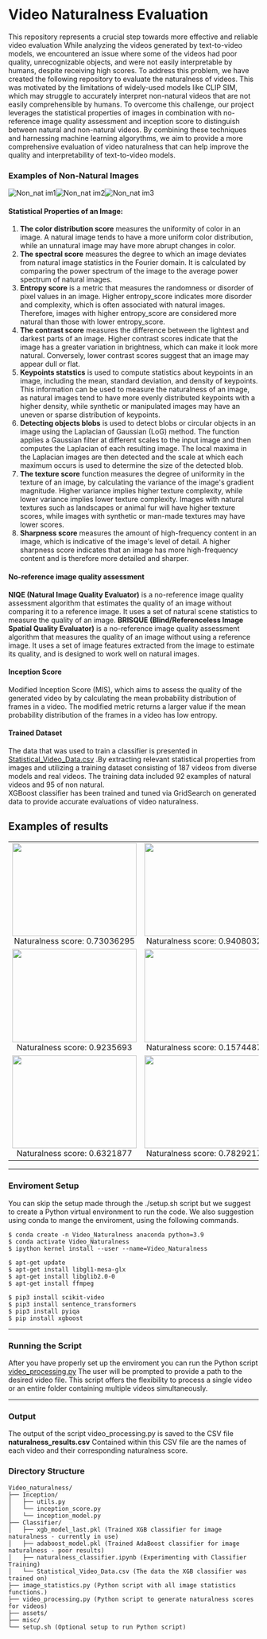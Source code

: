 # Video Naturalness Evaluation 

This repository represents a crucial step towards more effective and reliable video evaluation
While analyzing the videos generated by text-to-video models, we encountered an issue where some of the videos had poor quality, unrecognizable objects, and were not easily interpretable by humans, despite receiving high scores.
To address this problem, we have created the following repository to evaluate the naturalness of videos.
This was motivated by the limitations of widely-used models like CLIP SIM, which may struggle to accurately interpret non-natural videos that are not easily comprehensible by humans. 
To overcome this challenge, our project leverages the statistical properties of images in combination with no-reference image quality assessment and inception score to distinguish between natural and non-natural videos. By combining these techniques and harnessing machine learning algorythms, we aim to provide a more comprehensive evaluation of video naturalness that can help improve the quality and interpretability of text-to-video models.

### Examples of Non-Natural Images

![Non_nat im1](assets/Non_natural_images_examples/non_natural_eg1.png)![Non_nat im2](assets/Non_natural_images_examples/non_natural_eg2.png)![Non_nat im3](assets/Non_natural_images_examples/non_natural_eg3.png)

#### Statistical Properties of an Image:
1. **The color distribution score** measures the uniformity of color in an image. A natural image tends to have a more uniform color distribution, while an unnatural image may have more abrupt changes in color.
2. **The spectral score** measures the degree to which an image deviates from natural image statistics in the Fourier domain. It is calculated by comparing the power spectrum of the image to the average power spectrum of natural images.
3. **Entropy score** is a metric that measures the randomness or disorder of pixel values in an image. Higher entropy_score indicates more disorder and complexity, which is often associated with natural images. Therefore, images with higher entropy_score are considered more natural than those with lower entropy_score.
4. **The contrast score** measures the difference between the lightest and darkest parts of an image. Higher contrast scores indicate that the image has a greater variation in brightness, which can make it look more natural. Conversely, lower contrast scores suggest that an image may appear dull or flat.
5. **Keypoints statstics** is used to compute statistics about keypoints in an image, including the mean, standard deviation, and density of keypoints. This information can be used to measure the naturalness of an image, as natural images tend to have more evenly distributed keypoints with a higher density, while synthetic or manipulated images may have an uneven or sparse distribution of keypoints.
6. **Detecting objects blobs** is used to detect blobs or circular objects in an image using the Laplacian of Gaussian (LoG) method. The function applies a Gaussian filter at different scales to the input image and then computes the Laplacian of each resulting image. The local maxima in the Laplacian images are then detected and the scale at which each maximum occurs is used to determine the size of the detected blob.
7. **The texture score**  function measures the degree of uniformity in the texture of an image, by calculating the variance of the image's gradient magnitude. Higher variance implies higher texture complexity, while lower variance implies lower texture complexity. Images with natural textures such as landscapes or animal fur will have higher texture scores, while images with synthetic or man-made textures may have lower scores.
8. **Sharpness score** measures the amount of high-frequency content in an image, which is indicative of the image's level of detail. A higher sharpness score indicates that an image has more high-frequency content and is therefore more detailed and sharper.
#### No-reference image quality assessment
**NIQE (Natural Image Quality Evaluator)** is a no-reference image quality assessment algorithm that estimates the quality of an image without comparing it to a reference image. It uses a set of natural scene statistics to measure the quality of an image.
**BRISQUE (Blind/Referenceless Image Spatial Quality Evaluator)** is a no-reference image quality assessment algorithm that measures the quality of an image without using a reference image. It uses a set of image features extracted from the image to estimate its quality, and is designed to work well on natural images.
#### Inception Score
Modified Inception Score (MIS), which aims to assess the quality of the generated video by by calculating the mean probability distribution of frames in a video. The modified metric returns a larger value if the mean probability distribution of the frames in a video has low entropy.
#### Trained Dataset
The data that was used to train a classifier is presented in [Statistical_Video_Data.csv](Video_Naturalness/Classifier/Statistical_Video_Data.csv) .By extracting relevant statistical properties from images and utilizing a training dataset consisting of 187 videos from diverse models and real videos. The training data included 92 examples of natural videos and 95 of non natural.  
XGBoost classifier has been trained and tuned via GridSearch on generated data to provide accurate evaluations of video naturalness.

## Examples of results

<table>
  <tr>
    <td style="text-align:center">
      <img src="generated_videos/Tune-a-video/Balloon_full_of_water_exploding_in_extreme_slow_motion.gif" width="250" height="187.5">
      <br>Naturalness score: 0.73036295
    </td>
    <td style="text-align:center">
      <img src="generated_videos/Tune-a-video/A_small_domesticated_carnivorous_mammal_with_soft_fur,_a_short_snout,_and_retractable_claws.gif" width="250" height="187.5">
      <br>Naturalness score: 0.94080323
    </td>
    <td style="text-align:center">
      <img src="Video_Naturalness/assets/video_examples/flying_through_an_intense_battle_between_pirat_ships_in_a_stormy_ocean.gif" width="250" height="187.5">
      <br>Naturalness score: 0.90213525
    </td>
  </tr>
  <tr>
    <td style="text-align:center">
      <img src="Video_Naturalness/assets/video_examples/A_cat_eating_food_out_of_a_bowl.gif" width="250" height="187.5">
      <br>Naturalness score: 0.9235693
    </td>
    <td style="text-align:center">
      <img src="Video_Naturalness/assets/video_examples/Twins_eating_icecream_on_top_of_eiffel_tower_realistic.gif" width="250" height="187.5">
      <br>Naturalness score: 0.15744877
    </td>
    <td style="text-align:center">
      <img src="Video_Naturalness/assets/video_examples/A_swarm_of_bees_flying_around_their_hive.gif" width="250" height="187.5">
      <br>Naturalness score: 0.06740397
    </td>
  </tr>
  <tr>
    <td style="text-align:center">
      <img src="Video_Naturalness/assets/video_examples/eg1.gif" width="250" height="187.5">
      <br>Naturalness score: 0.6321877
    </td>
    <td style="text-align:center">
      <img src="Video_Naturalness/assets/video_examples/An_astronaut_riding_a_horse.gif" width="250" height="187.5">
      <br>Naturalness score: 0.78292175
    </td>
    <td style="text-align:center">
      <img src="Video_Naturalness/assets/video_examples/A_knight_riding_on_a_horse_through_the_countryside.gif" width="250" height="187.5">
      <br>Naturalness score: 0.11610969
    </td>
  </tr>
</table>

---
### Enviroment Setup

You can skip the setup made through the ./setup.sh script but we suggest to create a Python virtual environment to run the code.
We also suggestion using conda to mange the enviroment, using the following commands.
```
$ conda create -n Video_Naturalness anaconda python=3.9
$ conda activate Video_Naturalness
$ ipython kernel install --user --name=Video_Naturalness

$ apt-get update
$ apt-get install libgl1-mesa-glx
$ apt-get install libglib2.0-0
$ apt-get install ffmpeg

$ pip3 install scikit-video
$ pip3 install sentence_transformers
$ pip3 install pyiqa
$ pip install xgboost
```

---
### Running the Script

After you have properly set up the enviroment you can run the Python script [video_processing.py](Video_Naturalness/video_processing.py)
The user will be prompted to provide a path to the desired video file. This script offers the flexibility to process a single video or an entire folder containing multiple videos simultaneously.

---
### Output
The output of the script video_processing.py is saved to the CSV file **naturalness_results.csv**
Contained within this CSV file are the names of each video and their corresponding naturalness score.

### Directory Structure
```
Video_naturalness/
├── Inception/
│   ├── utils.py
│   └── inception_score.py
│   └── inception_model.py
├── Classifier/
│   ├── xgb_model_last.pkl (Trained XGB classifier for image naturalness - currently in use)
│   ├── adaboost_model.pkl (Trained AdaBoost classifier for image naturalness - poor results)
│   ├── naturalness_classifier.ipynb (Experimenting with Classifier Training)
│   └── Statistical_Video_Data.csv (The data the XGB classifier was trained on)
├── image_statistics.py (Python script with all image statistics functions.)
├── video_processing.py (Python script to generate naturalness scores for videos)
├── assets/
├── misc/
└── setup.sh (Optional setup to run Python script)
```
